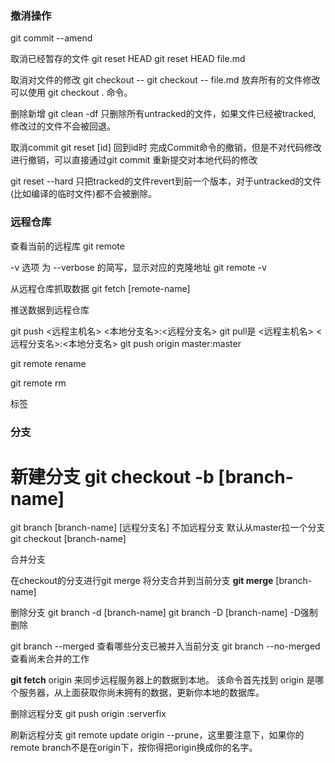 
### 撤消操作
git commit --amend

取消已经暂存的文件
git reset HEAD <file>
git reset HEAD file.md

取消对文件的修改
git checkout -- <file>
git checkout -- file.md
放弃所有的文件修改可以使用 git checkout .  命令。

删除新增
git clean -df  只删除所有untracked的文件，如果文件已经被tracked, 修改过的文件不会被回退。

取消commit
git reset [id] 回到id时
完成Commit命令的撤销，但是不对代码修改进行撤销，可以直接通过git commit 重新提交对本地代码的修改

git reset --hard 只把tracked的文件revert到前一个版本，对于untracked的文件(比如编译的临时文件)都不会被删除。


### 远程仓库
查看当前的远程库
git remote

 -v 选项 为 --verbose 的简写，显示对应的克隆地址
git remote -v

从远程仓库抓取数据
git fetch [remote-name]

推送数据到远程仓库

git push <远程主机名> <本地分支名>:<远程分支名>  git pull是 <远程主机名> <远程分支名>:<本地分支名>
git push origin master:master



git remote rename

git remote rm

标签

### 分支

新建分支
git checkout -b [branch-name]
=
git branch [branch-name] [远程分支名] 不加远程分支 默认从master拉一个分支
git checkout [branch-name]

合并分支

在checkout的分支进行git merge 将分支合并到当前分支
**git merge** [branch-name]

删除分支
git branch -d [branch-name]
git branch -D [branch-name] -D强制删除


git branch --merged 查看哪些分支已被并入当前分支
git branch --no-merged 查看尚未合并的工作



**git fetch** origin 来同步远程服务器上的数据到本地。
该命令首先找到 origin 是哪个服务器，从上面获取你尚未拥有的数据，更新你本地的数据库。

删除远程分支
git push origin :serverfix

刷新远程分支
git remote update origin --prune，这里要注意下，如果你的remote branch不是在origin下，按你得把origin换成你的名字。


